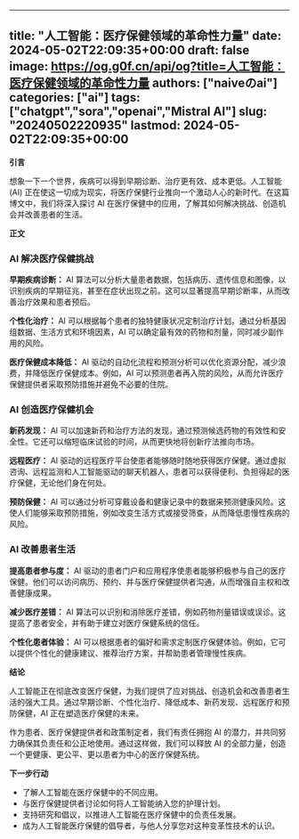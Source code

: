 
---
title: "人工智能：医疗保健领域的革命性力量"
date: 2024-05-02T22:09:35+00:00
draft: false
image: https://og.g0f.cn/api/og?title=人工智能：医疗保健领域的革命性力量
authors: ["naiveのai"]
categories: ["ai"]
tags: ["chatgpt","sora","openai","Mistral AI"]
slug: "20240502220935"
lastmod: 2024-05-02T22:09:35+00:00
---
**引言**

想象一下一个世界，疾病可以得到早期诊断、治疗更有效、成本更低。人工智能 (AI) 正在使这一切成为现实，将医疗保健行业推向一个激动人心的新时代。在这篇博文中，我们将深入探讨 AI 在医疗保健中的应用，了解其如何解决挑战、创造机会并改善患者的生活。

**正文**

### AI 解决医疗保健挑战

**早期疾病诊断：**
AI 算法可以分析大量患者数据，包括病历、遗传信息和图像，以识别疾病的早期征兆，甚至在症状出现之前。这可以显著提高早期诊断率，从而改善治疗效果和患者预后。

**个性化治疗：**
AI 可以根据每个患者的独特健康状况定制治疗计划。通过分析基因组数据、生活方式和环境因素，AI 可以确定最有效的药物和剂量，同时减少副作用的风险。

**医疗保健成本降低：**
AI 驱动的自动化流程和预测分析可以优化资源分配，减少浪费，并降低医疗保健成本。例如，AI 可以预测患者再入院的风险，从而允许医疗保健提供者采取预防措施并避免不必要的住院。

### AI 创造医疗保健机会

**新药发现：**
AI 可以加速新药和治疗方法的发现，通过预测候选药物的有效性和安全性。它还可以缩短临床试验的时间，从而更快地将创新疗法推向市场。

**远程医疗：**
AI 驱动的远程医疗平台使患者能够随时随地获得医疗保健。通过虚拟咨询、远程监测和人工智能驱动的聊天机器人，患者可以获得便利、负担得起的医疗保健，无论他们身在何处。

**预防保健：**
AI 可以通过分析可穿戴设备和健康记录中的数据来预测健康风险。这使人们能够采取预防措施，例如改变生活方式或接受筛查，从而降低患慢性疾病的风险。

### AI 改善患者生活

**提高患者参与度：**
AI 驱动的患者门户和应用程序使患者能够积极参与自己的医疗保健。他们可以访问病历、预约、并与医疗保健提供者沟通，从而增强自主权和改善健康成果。

**减少医疗差错：**
AI 算法可以识别和消除医疗差错，例如药物剂量错误或误诊。这提高了患者安全，并有助于建立对医疗保健系统的信任。

**个性化患者体验：**
AI 可以根据患者的偏好和需求定制医疗保健体验。例如，它可以提供个性化的健康建议、推荐治疗方案，并帮助患者管理慢性疾病。

**结论**

人工智能正在彻底改变医疗保健，为我们提供了应对挑战、创造机会和改善患者生活的强大工具。通过早期诊断、个性化治疗、降低成本、新药发现、远程医疗和预防保健，AI 正在塑造医疗保健的未来。

作为患者、医疗保健提供者和政策制定者，我们有责任拥抱 AI 的潜力，并共同努力确保其负责任和公正地使用。通过这样做，我们可以释放 AI 的全部力量，创造一个更健康、更公平、更以患者为中心的医疗保健系统。

**下一步行动**

* 了解人工智能在医疗保健中的不同应用。
* 与医疗保健提供者讨论如何将人工智能纳入您的护理计划。
* 支持研究和倡议，以推进人工智能在医疗保健中的负责任发展。
* 成为人工智能医疗保健的倡导者，与他人分享您对这种变革性技术的认识。